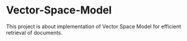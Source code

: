 # Vector-Space-Model
This project is about implementation of Vector Space Model for efficient retrieval of documents.
